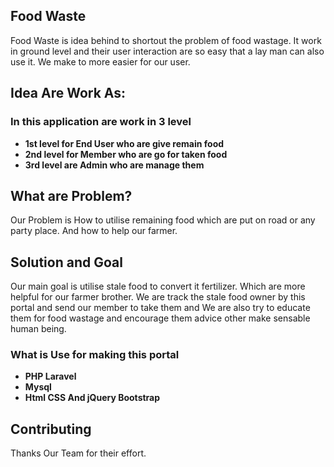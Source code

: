 

## Food Waste

Food Waste is idea behind to shortout the problem of food wastage. It work in ground level and their user interaction are so easy that a lay man can also use it. We make to more easier for our user.

## Idea Are Work As:

### In this application are work in 3 level
- **1st level for End User who are give remain food**
- **2nd level for Member who are go for taken food**
- **3rd level are Admin who are manage them**



## What are Problem?

Our Problem is How to utilise remaining food which are put on road or any party place. And how to help our farmer.  

## Solution and Goal

Our main goal is utilise stale food to convert it fertilizer. Which are more helpful for our farmer brother.
We are track the stale food owner by this portal and send our member to take them and We are also try to educate them for food wastage and encourage them advice other make sensable human being. 


### What is Use for making this portal 

- **PHP Laravel**
- **Mysql**
- **Html CSS And jQuery Bootstrap**


## Contributing

Thanks Our Team for their effort.